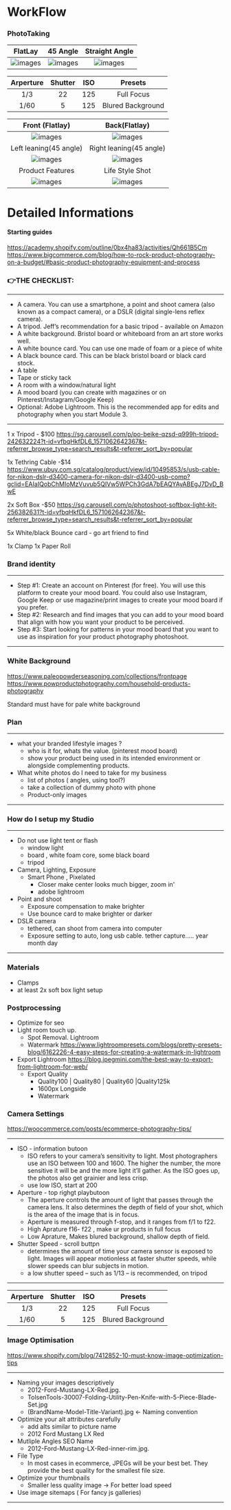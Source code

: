 # WorkFlow

### PhotoTaking
FlatLay             |  45 Angle| Straight Angle
:-------------------------:|:-------------------------: | :-------------------------: |
![images](https://github.com/KennySoh/ecommerce/blob/master/pics/LRT1.jpg)  |  ![images](https://github.com/KennySoh/ecommerce/blob/master/pics/LRT2.jpg) |![images](https://github.com/KennySoh/ecommerce/blob/master/pics/LRT2.jpg) 

 Arperture | Shutter | ISO  | Presets 
 :-------------------------:|:-------------------------: | :-------------------------: | :-------------------------: |
 1/3  | 22 | 125  | Full Focus
 1/60 | 5 | 125  | Blured Background

Front (Flatlay)             |  Back(Flatlay)
:-------------------------:|:-------------------------:
![images](https://github.com/KennySoh/ecommerce/blob/master/pics/LRT1.jpg)  |  ![images](https://github.com/KennySoh/ecommerce/blob/master/pics/LRT2.jpg)
Left leaning(45 angle)             |  Right leaning(45 angle)
![images](https://github.com/KennySoh/ecommerce/blob/master/pics/LRT3.jpg)  |  ![images](https://github.com/KennySoh/ecommerce/blob/master/pics/LRT4.jpg)
|Product Features| Life Style Shot|
![images](https://github.com/KennySoh/ecommerce/blob/master/pics/LRT5.jpg)  |  ![images](https://github.com/KennySoh/ecommerce/blob/master/pics/LRT6.jpg)


# Detailed Informations
#### Starting guides
https://academy.shopify.com/outline/0bx4ha83/activities/Qh661B5Cm
https://www.bigcommerce.com/blog/how-to-rock-product-photography-on-a-budget/#basic-product-photography-equipment-and-process

### 👉THE CHECKLIST:
***
- A camera. You can use a smartphone, a point and shoot camera (also known as a compact camera), or a DSLR (digital single-lens reflex camera). 
- A tripod. Jeff’s recommendation for a basic tripod - available on Amazon
- A white background. Bristol board or whiteboard from an art store works well.
- A white bounce card. You can use one made of foam or a piece of white 
- A black bounce card. This can be black bristol board or black card stock.
- A table
- Tape or sticky tack
- A room with a window/natural light
- A mood board (you can create with magazines or on Pinterest/Instagram/Google Keep)
- Optional: Adobe Lightroom. This is the recommended app for edits and photography when you start Module 3.
***


1 x Tripod - $100
https://sg.carousell.com/p/po-beike-qzsd-q999h-tripod-242632224?t-id=vfbqHkfDL6_1571062642367&t-referrer_browse_type=search_results&t-referrer_sort_by=popular

1x Tethring Cable -$14
https://www.ubuy.com.sg/catalog/product/view/id/10495853/s/usb-cable-for-nikon-dslr-d3400-camera-for-nikon-dslr-d3400-usb-comp?gclid=EAIaIQobChMIoMzVuvub5QIVw5WPCh3GdA7bEAQYAyABEgJ7DvD_BwE

2x Soft Box -$50
https://sg.carousell.com/p/photoshoot-softbox-light-kit-256382631?t-id=vfbqHkfDL6_1571062642367&t-referrer_browse_type=search_results&t-referrer_sort_by=popular

5x White/black Bounce card - go art friend to find 

1x Clamp 
1x Paper Roll
### Brand identity
***
- Step #1: Create an account on Pinterest (for free). You will use this platform to create your mood board. You could also use Instagram, Google Keep or use magazine/print images to create your mood board if you prefer. 
- Step #2: Research and find images that you can add to your mood board that align with how you want your product to be perceived.
- Step #3: Start looking for patterns in your mood board that you want to use as inspiration for your product photography photoshoot.
***

### White Background
https://www.paleopowderseasoning.com/collections/frontpage
https://www.powproductphotography.com/household-products-photography

Standard must have for pale white background

### Plan
***
- what your branded lifestyle images ?
  - who is it for, whats the value. (pinterest mood board)
  - show your product being used in its intended environment or alongside complementing products.
- What white photos do I need to take for my business
  - list of photos ( angles, using tool?)
  - take a collection of dummy photo with phone
  - Product-only images
***

### How do I setup my Studio
***
- Do not use light tent or flash
  - window light
  - board , white foam core, some black board
  - tripod
- Camera, Lighting, Exposure
  - Smart Phone , Pixelated
    - Closer make center looks much bigger, zoom in'
    - adobe lightroom
- Point and shoot 
  - Exposure compensation to make brighter
  - Use bounce card to make brighter or darker
- DSLR camera
  - tethered, can shoot from camera into computer
  - Exposure setting to auto, long usb cable. tether capture..... year month day
  
***
### Materials
- Clamps
- at least 2x soft box light setup

### Postprocessing
- Optimize for seo
- Light room touch up.
  - Spot Removal. Lightroom 
  - Watermark https://www.lightroompresets.com/blogs/pretty-presets-blog/6162226-4-easy-steps-for-creating-a-watermark-in-lightroom  
- Export Lightroom https://blog.jpegmini.com/the-best-way-to-export-from-lightroom-for-web/  
  - Export Quality
    - Quality100  | Quality80 | Quality60 |Quality125k
    - 1600px Longside
    - Watermark
### Camera Settings
https://woocommerce.com/posts/ecommerce-photography-tips/  
***
- ISO - information butoon
  - ISO refers to your camera’s sensitivity to light. Most photographers use an ISO between 100 and 1600. The higher the number, the more sensitive it will be and the more light it’ll gather. As the ISO goes up, the photos also get grainier and less crisp.
  - use low ISO, start at 200
- Aperture - top righgt playbutoon
  - The aperture controls the amount of light that passes through the camera lens. It also determines the depth of field of your shot, which is the area of the image that is in focus.
  - Aperture is measured through f-stop, and it ranges from f/1 to f22. 
  - High Aprature f16- f22 , make ur products in full focus
  - Low Aprature, Makes blured background, shallow depth of field. 
- Shutter Speed - scroll buttpn
  -  determines the amount of time your camera sensor is exposed to light. Images will appear motionless at faster shutter speeds, while slower speeds can blur subjects in motion.
  - a low shutter speed – such as 1/13 – is recommended, on tripod
***
 
 Arperture | Shutter | ISO  | Presets 
 :-------------------------:|:-------------------------: | :-------------------------: | :-------------------------: |
 1/3  | 22 | 125  | Full Focus
 1/60 | 5 | 125  | Blured Background
 
### Image Optimisation
https://www.shopify.com/blog/7412852-10-must-know-image-optimization-tips  
***
- Naming your images descriptively
  - 2012-Ford-Mustang-LX-Red.jpg.
  - TolsenTools-30007-Folding-Utility-Pen-Knife-with-5-Piece-Blade-Set.jpg
  - (BrandName-Model-Title-Variant).jpg <- Naming convention
- Optimize your alt attributes carefully
  - add alts similar to picture name
  - 2012 Ford Mustang LX Red
- Mutliple Angles SEO Name
  - 2012-Ford-Mustang-LX-Red-inner-rim.jpg.
- File Type
  - In most cases in ecommerce, JPEGs will be your best bet. They provide the best quality for the smallest file size.
- Optimize your thumbnails
  - Smaller less quality image -> For better load speed
- Use image sitemaps ( For fancy js galleries)
***


